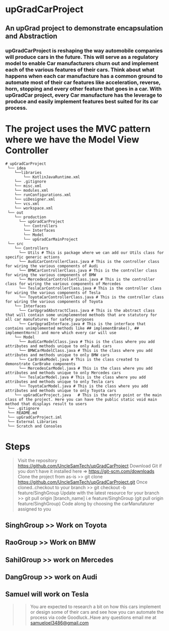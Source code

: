 # upGradCarProject
## An upGrad project to demonstrate encapsulation and Abstraction

### upGradCarProject is reshaping the way automobile companies will produce cars in the future. This will serve as a regulatory model to enable Car manufacturers churn out and implement each of the various features of their cars. Think about what happens when each car manufacture has a common ground to automate most of their car features like acceleration, reverse, horn, stopping and every other feature that goes in a car. With upGradCar project, every Car manufacture has the leverage to produce and easily implement features best suited for its car process.

# The project uses the MVC pattern where we have the Model View Controller
```
# upGradCarProject
 └── idea
    └──libraries
        └── KotlinJavaRuntime.xml
    └── .gitignore
    └── misc.xml
    └── modules.xml
    └── runConfigurations.xml
    └── uiDesigner.xml
    └── vcs.xml
    └── workspace.xml
 └── out
    └── production
      └── upGradCarProject
        └── Controllers
        └── Interfaces
        └── Model
        └── upGradCarMainProject
 └── src
    └── Controllers
      └── Utils # This is package where we can add our Utils class for specific generic actions
      └── AudiCarControllerClass.java # This is the controller class for wiring the various components of Audi
      └── BMWCarControllerClass.java # This is the controller class for wiring the various components of BMW
      └── MercedesCarControllerClass.java # This is the controller class for wiring the various components of Mercedes
      └── TeslaCarControllerClass.java # This is the controller class for wiring the various components of Tesla
      └── ToyotaCarControllerClass.java # This is the controller class for wiring the various components of Toyota
    └── Interfaces
      └── CarUpgradAbstractClass.java # This is the abstract class that will contain some unimplemented methods that are statutory for all car manufatures for safety purposes
      └── CarUpgradInterface.java # This is the interface that contains unimplemented methods like ## implementBrake(), ## implementHorn() and more which every car will use
    └── Model
      └── AudiCarModelClass.java # This is the class where you add attributes and methods unique to only Audi cars
      └── BMWCarModelClass.java # This is the class where you add attributes and methods unique to only BMW cars
      └── CarBrakeModel.java # This is the class created to demonstrate CarBrake components
      └── MercedesCarModel.java # This is the class where you add attributes and methods unique to only Mercedes cars
      └── TeslaCarModel.java # This is the class where you add attributes and methods unique to only Tesla cars
      └── ToyotaCarModel.java # This is the class where you add attributes and methods unique to only Toyota cars
    └── upGradCarProject.java   # This is the entry point or the main class of the project. Here you can have the public static void main method that displays result to users
 └── .gitignore
 └── README.md
 └── upGradCarProject.iml
 └── External Libraries
 └── Scratch and Consoles
 ```
 
 # Steps
 
 > Visit the repository https://github.com/UncleSamTech/upGradCarProject
 > Download Git if you don't have it installed here => https://git-scm.com/downloads
 > Clone the project from as-is >> git clone https://github.com/UncleSamTech/upGradCarProject.git
 > Once cloned..checkout to your branch >> git checkout -b feature/SinghGroup
 > Update with the latest resource for your branch >> git pull origin [branch_name] i.e feature/SinghGroup (git pull origin feature/SinghGroup)
 > Code along by choosing the carManufaturer assigned to you
 
 ## SinghGroup >> Work on Toyota
 ## RaoGroup >> Work on BMW
 ## SahilGroup >> work on Mercedes
 ## DangGroup >> work on Audi
 ## Samuel will work on Tesla
 
 
 >> You are expected to research a bit on how this cars implement or design some of their cars and see how you can automate the process via code Goodluck..Have any questions email me at samueloel3486@gmail.com
